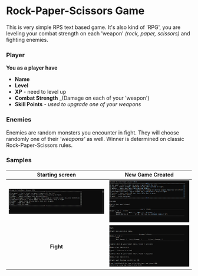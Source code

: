 # Rock-Paper-Scissors Game
This is very simple RPS text based game. It's also kind of 'RPG', you are leveling your combat strength on each 'weapon' _(rock, paper, scissors)_ and fighting enemies.

### Player
**You as a player have**
- **Name**
- **Level**
- **XP** - need to level up
- **Combat Strength** _(Damage on each of your 'weapon')
- **Skill Points** - _used to upgrade one of your weapons_

### Enemies
Enemies are random monsters you encounter in fight. They will choose randomly one of their _'weapons'_ as well. Winner is determined on classic Rock-Paper-Scissors rules.

### Samples
| Starting screen          |  New Game Created |
:-------------------------:|:-------------------------:
<img src="https://github.com/xadam1/rpsGame/blob/master/resources/help.png">  |  <img src="https://github.com/xadam1/rpsGame/blob/master/resources/newGame.png">
**Fight** | <img src="https://github.com/xadam1/rpsGame/blob/master/resources/fight.png">
